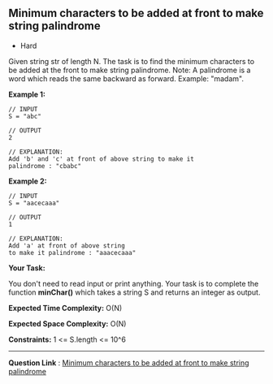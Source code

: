 
## Minimum characters to be added at front to make string palindrome

- Hard

Given string str of length N. The task is to find the minimum characters to be added at the front to make string palindrome.
Note: A palindrome is a word which reads the same backward as forward. Example: "madam".

**Example 1:**

```
// INPUT
S = "abc"

// OUTPUT
2

// EXPLANATION:
Add 'b' and 'c' at front of above string to make it
palindrome : "cbabc"
```
**Example 2:**

```
// INPUT
S = "aacecaaa"

// OUTPUT
1

// EXPLANATION:
Add 'a' at front of above string
to make it palindrome : "aaacecaaa"
```

**Your Task:**

You don't need to read input or print anything. Your task is to complete the function **minChar()** which takes a string S and returns an integer as output.

**Expected Time Complexity:** O(N)

**Expected Space Complexity:** O(N)

**Constraints:**
1 <= S.length <= 10^6

---


**Question Link** : [Minimum characters to be added at front to make string palindrome](https://practice.geeksforgeeks.org/problems/minimum-characters-to-be-added-at-front-to-make-string-palindrome/1)